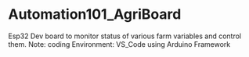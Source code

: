 # Automation101_AgriBoard
Esp32 Dev board to monitor status of various farm variables and control them. 
Note: coding Environment: VS_Code using Arduino Framework
